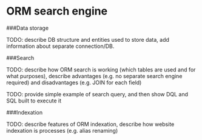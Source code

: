 ORM search engine
=================


###Data storage

TODO: describe DB structure and entities used to store data,
add information about separate connection/DB.


###Search

TODO: describe how ORM search is working (which tables are used and for what purposes),
describe advantages (e.g. no separate search engine required) and disadvantages (e.g. JOIN for each field)

TODO: provide simple example of search query, and then show DQL and SQL built to execute it


###Indexation

TODO: describe features of ORM indexation, describe how website indexation is processes 
(e.g. alias renaming)
